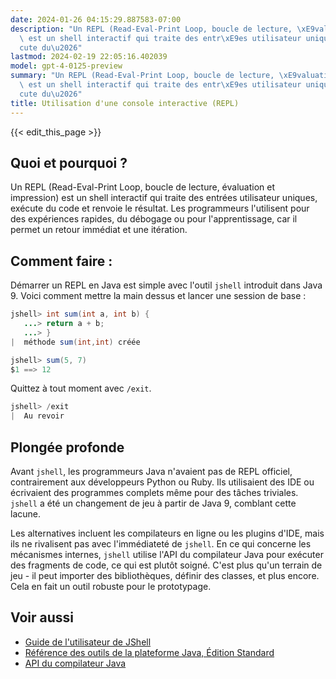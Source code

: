 ```yaml
---
date: 2024-01-26 04:15:29.887583-07:00
description: "Un REPL (Read-Eval-Print Loop, boucle de lecture, \xE9valuation et impression)\
  \ est un shell interactif qui traite des entr\xE9es utilisateur uniques, ex\xE9\
  cute du\u2026"
lastmod: 2024-02-19 22:05:16.402039
model: gpt-4-0125-preview
summary: "Un REPL (Read-Eval-Print Loop, boucle de lecture, \xE9valuation et impression)\
  \ est un shell interactif qui traite des entr\xE9es utilisateur uniques, ex\xE9\
  cute du\u2026"
title: Utilisation d'une console interactive (REPL)
---
```


{{< edit_this_page >}}

## Quoi et pourquoi ?
Un REPL (Read-Eval-Print Loop, boucle de lecture, évaluation et impression) est un shell interactif qui traite des entrées utilisateur uniques, exécute du code et renvoie le résultat. Les programmeurs l'utilisent pour des expériences rapides, du débogage ou pour l'apprentissage, car il permet un retour immédiat et une itération.

## Comment faire :
Démarrer un REPL en Java est simple avec l'outil `jshell` introduit dans Java 9. Voici comment mettre la main dessus et lancer une session de base :

```Java
jshell> int sum(int a, int b) {
   ...> return a + b;
   ...> }
|  méthode sum(int,int) créée

jshell> sum(5, 7)
$1 ==> 12
```

Quittez à tout moment avec `/exit`.

```Java
jshell> /exit
|  Au revoir
```

## Plongée profonde
Avant `jshell`, les programmeurs Java n'avaient pas de REPL officiel, contrairement aux développeurs Python ou Ruby. Ils utilisaient des IDE ou écrivaient des programmes complets même pour des tâches triviales. `jshell` a été un changement de jeu à partir de Java 9, comblant cette lacune.

Les alternatives incluent les compilateurs en ligne ou les plugins d'IDE, mais ils ne rivalisent pas avec l'immédiateté de `jshell`. En ce qui concerne les mécanismes internes, `jshell` utilise l'API du compilateur Java pour exécuter des fragments de code, ce qui est plutôt soigné. C'est plus qu'un terrain de jeu - il peut importer des bibliothèques, définir des classes, et plus encore. Cela en fait un outil robuste pour le prototypage.

## Voir aussi
- [Guide de l'utilisateur de JShell](https://docs.oracle.com/javase/9/jshell/introduction-jshell.htm)
- [Référence des outils de la plateforme Java, Édition Standard](https://docs.oracle.com/javase/9/tools/tools-and-command-reference.htm#JSWOR719)
- [API du compilateur Java](https://docs.oracle.com/javase/9/docs/api/javax/tools/JavaCompiler.html)
